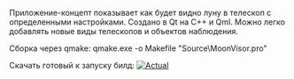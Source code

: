 Приложение-концепт показывает как будет видно луну в телескоп с определенными настройками. Создано в Qt на С++ и Qml. Можно легко добавлять новые виды телескопов и объектов наблюдения.

Сборка через qmake: qmake.exe -o Makefile "Source\MoonVisor.pro"

Скачать готовый к запуску билд: [![Actual](https://img.shields.io/badge/Build-0.1-green)](https://github.com/AntKerf/Examples/releases/tag/MV_0.1)
